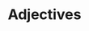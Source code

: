---
title: Adjectives
layout: revealjs-exercise
goal: "Get to know basic adjectives to describe people."
why:
  - "You will notice that these adjectives are everywhere."
  - "It is easy to memorize pair of words, such as antonyms."
  - "Your descriptions become richer with more adjectives."
principles:
permalink: adjectives
standardtime: 700

content:
  - center: jovem
    translation: "young"
  - center: velho
    translation: "old"
  - center: alto
    translation: "tall"
  - center: baixo
    translation: "short"
  - center: feliz
    translation: "happy"
  - center: triste
    translation: "sad"
  - center: gordo 
    translation: "fat"
  - center: magro 
    translation: "skinny"
  - center: rico 
    translation: "rich"
  - center: pobre 
    translation: "poor"
  - center: forte 
    translation: "strong"
  - center: fraco 
    translation: "weak"
  - center: solteiro 
    translation: "single"
  - center: casado 
    translation: "married"
  - center: bonito 
    translation: "handsome"
  - center: feio 
    translation: "ugly"
  - center: bonita 
    translation: "pretty"
  - center: loira 
    translation: "blonde"
  - center: morena 
    translation: "brunette"
  - center: saudavél 
    translation: "healthy"
  - center: doente 
    translation: "sick"
  - center: bem  
    translation: "well"
  - center: mal
    translation: "bad"
---